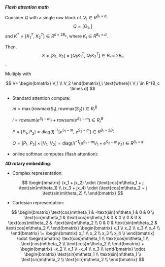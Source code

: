 ***Flash attention math***

Consider $Q$ with a single row block of $Q_1 \in R^{B_r \times d}$: $$Q = \big[Q_1,\big]$$
and $K^T = \big[K_1^T,\ K_2^T\big] \in R^{d \times 2B_c}$, where $K_i \in R^{B_c \times d}$.

Then, $$S = \big[S_1,\ S_2\big] = \big[Q_1K_1^T,\ Q_1K_2^T\big] \in B_r \times 2B_c$$.

Multiply with 

$$
V=
\begin{bmatrix}
  V_1 \\
  V_2
\end{bmatrix},\ \text{where}\ V_i \in R^{B_c \times d}
$$

* Standard attention compute:

  $m = \max(\text{rowmax}(S_1), \text{rowmax}(S_2)) \in R^B_r$

  $l = \text{rowsum}(e^{S_1-m}) + \text{rowsum}(e^{S_2-m}) \in R^B_r$

  $P=[P_1,\ P_2] = \text{diag}(l)^{-1} \bigg[e^{S_1-m},\ e^{S_2-m}\bigg] \in R^{B_r \times 2B_c}$

  $O = [P_1,\ P_2] \times [V_1,\ V_2] = \text{diag}(l)^{-1} \big(e^{S_1-m} V_1 + e^{S_2-m} V_2 \big) \in R^{B_r \times d}$

* online softmax computes (flash attention):


**4D rotary embedding**: 
* Complex representation:

  
$$
\begin{bmatrix}
  (x_1 + jx_2) \cdot (\text{cos}m\theta_1 + j  \text{sin}m\theta_1) \\
  (x_3 + jx_4) \cdot (\text{cos}m\theta_2 + j  \text{sin}m\theta_2)  \\
\end{bmatrix}
$$

  
* Cartesian representation:
  
$$
\begin{bmatrix}
  \text{cos}m\theta_1 & -\text{sin}m\theta_1 & 0 & 0 \\
  \text{sin}m\theta_1 & \text{cos}m\theta_1 & 0 & 0  \\
  0 & 0 & \text{cos}m\theta_2 & -\text{sin}m\theta_2 \\
  0 & 0 & \text{sin}m\theta_2 & \text{cos}m\theta_2  \\
\end{bmatrix}
\begin{bmatrix}
  x_1 \\
  x_2 \\
  x_3 \\
  x_4 \\
\end{bmatrix}
\=
\begin{bmatrix}
  x_1 \\
  x_2 \\
  x_3 \\
  x_4 \\
\end{bmatrix} \odot 
\begin{bmatrix} 
   \text{cos}m\theta_1 \\
   \text{cos}m\theta_1 \\
   \text{cos}m\theta_2 \\
   \text{cos}m\theta_2 \\
\end{bmatrix}
+
\begin{bmatrix}
  -x_2 \\
   x_1 \\
  -x_4 \\
   x_3 \\
\end{bmatrix} \odot 
\begin{bmatrix} 
   \text{sin}m\theta_1 \\
   \text{sin}m\theta_1 \\
   \text{sin}m\theta_2 \\
   \text{sin}m\theta_2 \\
\end{bmatrix}
$$
